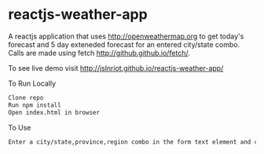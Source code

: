 # reactjs-weather-app

A reactjs application that uses http://openweathermap.org to get today's forecast and 5 day exteneded forecast for an entered city/state combo.  Calls are made using fetch http://github.github.io/fetch/.

To see live demo visit http://jslnriot.github.io/reactjs-weather-app/

To Run Locally
```sh
Clone repo
Run npm install
Open index.html in browser
```
To Use
```sh
Enter a city/state,province,region combo in the form text element and click submit
```

